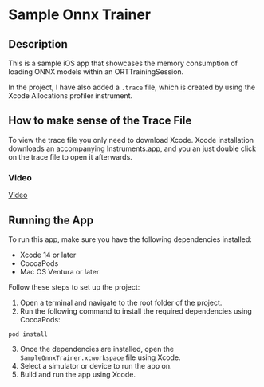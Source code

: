 # Sample Onnx Trainer

## Description

This is a sample iOS app that showcases the memory consumption of loading ONNX models within an ORTTrainingSession.

In the project, I have also added a `.trace` file, which is created by using the Xcode Allocations profiler instrument. 

## How to make sense of the Trace File

To view the trace file you only need to download Xcode. Xcode installation downloads an accompanying Instruments.app, and you an just double click on the trace file to open it afterwards.

### Video
[Video](https://drive.google.com/file/d/1SqEQQTDok3TBHe4orhiitmUlIvGRY166/view?usp=sharing)

## Running the App

To run this app, make sure you have the following dependencies installed:

- Xcode 14 or later
- CocoaPods
- Mac OS Ventura or later

Follow these steps to set up the project:

1. Open a terminal and navigate to the root folder of the project.
2. Run the following command to install the required dependencies using CocoaPods:

  ```shell
  pod install
  ```

3. Once the dependencies are installed, open the `SampleOnnxTrainer.xcworkspace` file using Xcode.
4. Select a simulator or device to run the app on.
5. Build and run the app using Xcode.